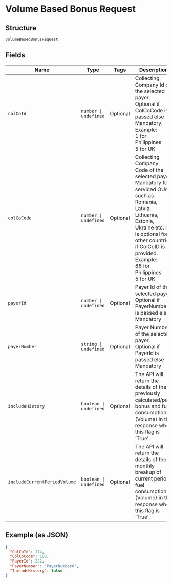 
# Volume Based Bonus Request

## Structure

`VolumeBasedBonusRequest`

## Fields

| Name | Type | Tags | Description |
|  --- | --- | --- | --- |
| `colCoId` | `number \| undefined` | Optional | Collecting Company Id of the selected payer.<br>Optional if ColCoCode is passed else Mandatory.<br>Example:<br>1 for Philippines<br>5 for UK |
| `colCoCode` | `number \| undefined` | Optional | Collecting Company Code of the selected payer.<br>Mandatory for serviced OUs such as Romania, Latvia, Lithuania, Estonia, Ukraine etc. It is optional for other countries if ColCoID is provided.<br>Example:<br>86 for Philippines<br>5 for UK |
| `payerId` | `number \| undefined` | Optional | Payer Id of the selected payer.<br>Optional if PayerNumber is passed else Mandatory |
| `payerNumber` | `string \| undefined` | Optional | Payer Number of the selected payer.<br>Optional if PayerId is passed else Mandatory |
| `includeHistory` | `boolean \| undefined` | Optional | The API will return the details of the previously calculated/paid bonus and fuel consumption (Volume) in the response when this flag is ‘True’. |
| `includeCurrentPeriodVolume` | `boolean \| undefined` | Optional | The API will return the details of the monthly breakup of current period fuel consumption (Volume) in the response when this flag is ‘True’. |

## Example (as JSON)

```json
{
  "ColCoId": 174,
  "ColCoCode": 188,
  "PayerId": 222,
  "PayerNumber": "PayerNumber6",
  "IncludeHistory": false
}
```

